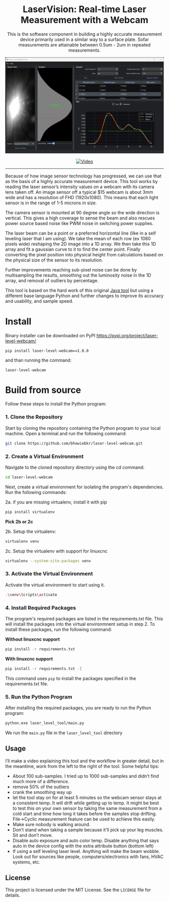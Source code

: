 #
<div align="center">
<h1>LaserVision: Real-time Laser Measurement with a Webcam</h1>


This is the software component in building a highly accurate measurement device primarily used in a similar way to a surface plate. Sofar measurements are attainable between 0.5um - 2um in repeated measurements.

![alt text](images/GUI.png)

[![Video](http://img.youtube.com/vi/hnHjrz_inQU/0.jpg)](http://www.youtube.com/watch?v=hnHjrz_inQU)

</div>

---

Because of how image sensor technology has progressed, we can use that  as the basis of a highly accurate measurement device. This tool works by reading the laser sensor’s intensity values on a webcam with its camera lens taken off.  An image sensor off a typical $15 webcam is about 3mm wide and has a resolution of FHD (1920x1080). This means that each light sensor is in the range of 1-5 microns in size.

The camera sensor is mounted at 90 degree angle so the wide direction is vertical. This gives a high coverage to sense the beam and also rescues power source based noise like PWM noise in switching power supplies.

The laser beam can be a point or a preferred horizontal line (like in a self leveling laser that I am using). We take the mean of each row (ex 1080 pixels wide) reshaping the 2D image into a 1D array. We then take this 1D array and fit a gaussian curve to it to find the center point. Finally converting the pixel position into physical height from calculations based on the physical size of the sensor to its resolution.

Further improvements reaching sub-pixel noise can be done by multisampling the results, smoothing out the luminosity noise in the 1D array, and removal of outliers by percentage.

This tool is based on the hard work of this original [Java tool](https://github.com/betzuka/laserlevel) but using a different base language Python and further changes to improve its accuracy and usability, and sample speed.

# Install

Binary installer can be downloaded on PyPI https://pypi.org/project/laser-level-webcam/
```shell
pip install laser-level-webcam==1.0.0
```
and than running the command:
```shell
laser-level-webcam
```

# Build from source

Follow these steps to install the Python program:

### 1. Clone the Repository

Start by cloning the repository containing the Python program to your local machine. Open a terminal and run the following command:

```sh
git clone https://github.com/bhowiebkr/laser-level-webcam.git
```

### 2. Create a Virtual Environment

Navigate to the cloned repository directory using the cd command:

```sh
cd laser-level-webcam
```

Next, create a virtual environment for isolating the program's dependencies. Run the following commands:

2a. if you are missing virtualenv, install it with pip
```sh
pip install virtualenv
```

**Pick 2b or 2c**

2b. Setup the virtualenv:
```sh
virtualenv venv
```
2c. Setup the virtualenv with support for linuxcnc
```sh
virtualenv --system-site-packages venv
```

### 3. Activate the Virtual Environment

Activate the virtual environment to start using it.
```sh
.\venv\Scripts\activate
```

### 4. Install Required Packages

The program's required packages are listed in the requirements.txt file. This will install the packages into the virtual environmnent setup in step 2. To install these packages, run the following command:

**Without linuxcnc support**
```sh
pip install -r requirements.txt
```

**With linuxcnc support**
```sh
pip install -r requirements.txt -I
```

This command uses `pip` to install the packages specified in the requirements.txt file.

### 5. Run the Python Program
After installing the required packages, you are ready to run the Python program:

```sh
python.exe laser_level_tool/main.py
```
We run the `main.py` file in the `laser_level_tool` directory

## Usage

I’ll make a video explaining this tool and the workflow in greater detail, but in the meantime, work from the left to the right of the tool. Some helpful tips:

- About 100 sub-samples. I tried up to 1000 sub-samples and didn’t find much more of a difference.
- remove 50% of the outliers
- crank the smoothing way up
- let the tool stay on for at least 5 minutes so the webcam sensor stays at a consistent temp. It will drift while getting up to temp. It might be best to test this on your own sensor by taking the same measurement from a cold start and time how long it takes before the samples stop drifting. File->Cyclic measurement feature can be used to achieve this easily.
- Make sure nobody is walking around.
- Don’t stand when taking a sample because it’ll pick up your leg muscles. Sit and don’t move.
- Disable auto exposure and auto color temp. Disable anything that says auto in the device config with the extra attribute button (bottom left)
- If using a self leveling laser level. Anything will make the beam wobble. Look out for sources like people, computers/electronics with fans, HVAC systems, etc.


## License

This project is licensed under the MIT License. See the `LICENSE` file for details.
